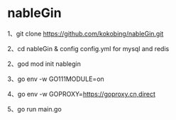 # nableGin

1、git clone https://github.com/kokobing/nableGin.git

2、cd nableGin & config config.yml for mysql and redis

2、god mod init nablegin

3、go env -w GO111MODULE=on

4、go env -w GOPROXY=https://goproxy.cn,direct

5、go run main.go
